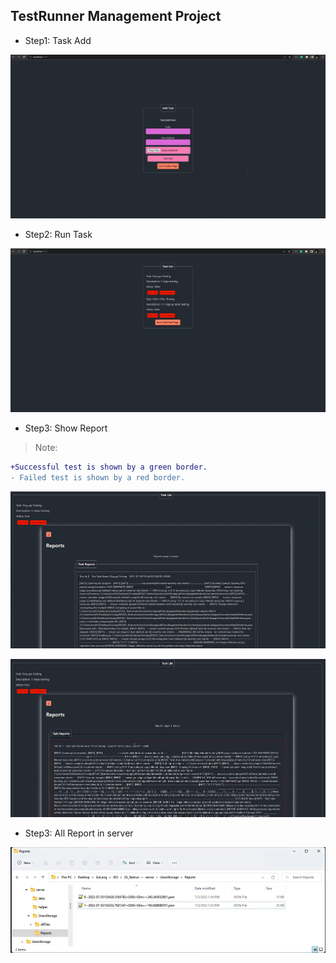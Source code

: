 ## TestRunner Management Project

 * Step1: Task Add

 ![AddTask](/images/Add%20Task.png)

* Step2: Run Task

 ![RunTask](/images/Run%20Task.png)

* Step3: Show Report

> Note: 

```diff
+Successful test is shown by a green border.
- Failed test is shown by a red border.  
```


![ShowSucces](/images/ShowReportSucces.png)

![ShowFailure](/images/ShowReportFailure.png)

* Step3: All Report in server

![AllReports](/images/AllReports.png)


 
 
